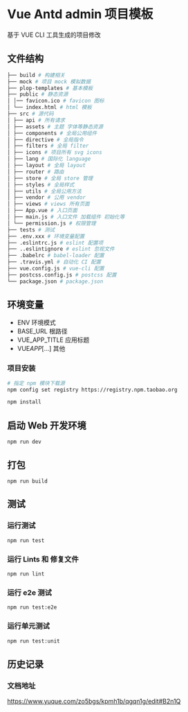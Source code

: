 # Vue Antd admin 项目模板

基于 VUE CLI 工具生成的项目修改

## 文件结构

```bash
├── build # 构建相关
├── mock # 项目 mock 模拟数据
├── plop-templates # 基本模板
├── public # 静态资源
│ │── favicon.ico # favicon 图标
│ └── index.html # html 模板
├── src # 源代码
│ ├── api # 所有请求
│ ├── assets # 主题 字体等静态资源
│ ├── components # 全局公用组件
│ ├── directive # 全局指令
│ ├── filters # 全局 filter
│ ├── icons # 项目所有 svg icons
│ ├── lang # 国际化 language
│ ├── layout # 全局 layout
│ ├── router # 路由
│ ├── store # 全局 store 管理
│ ├── styles # 全局样式
│ ├── utils # 全局公用方法
│ ├── vendor # 公用 vendor
│ ├── views # views 所有页面
│ ├── App.vue # 入口页面
│ ├── main.js # 入口文件 加载组件 初始化等
│ └── permission.js # 权限管理
├── tests # 测试
├── .env.xxx # 环境变量配置
├── .eslintrc.js # eslint 配置项
├── ..eslintignore # eslint 忽视文件
├── .babelrc # babel-loader 配置
├── .travis.yml # 自动化 CI 配置
├── vue.config.js # vue-cli 配置
├── postcss.config.js # postcss 配置
└── package.json # package.json
```

## 环境变量

- ENV 环境模式
- BASE_URL 根路径
- VUE_APP_TITLE 应用标题
- VUE*APP*[...] 其他

### 项目安装

```bash
# 指定 npm 模块下载源
npm config set registry https://registry.npm.taobao.org

npm install
```

## 启动 Web 开发环境

```
npm run dev
```

## 打包

```
npm run build
```

## 测试

### 运行测试

```
npm run test
```

### 运行 Lints 和 修复文件

```
npm run lint
```

### 运行 e2e 测试

```
npm run test:e2e
```

### 运行单元测试

```bash
npm run test:unit
```

## 历史记录

### 文档地址

https://www.yuque.com/zo5bgs/kpmh1b/qgqn1g/edit#B2n1Q
